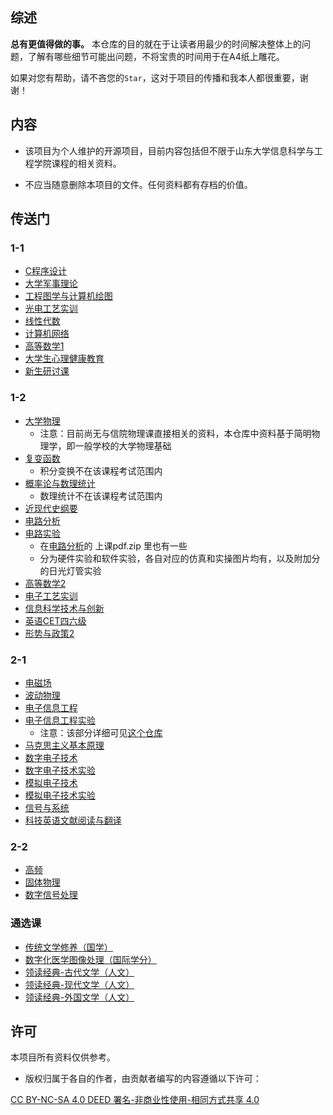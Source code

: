 ## 综述

**总有更值得做的事。**
本仓库的目的就在于让读者用最少的时间解决整体上的问题，了解有哪些细节可能出问题，不将宝贵的时间用于在A4纸上雕花。

如果对您有帮助，请不吝您的``Star``，这对于项目的传播和我本人都很重要，谢谢！

## 内容

* 该项目为个人维护的开源项目，目前内容包括但不限于山东大学信息科学与工程学院课程的相关资料。

* 不应当随意删除本项目的文件。任何资料都有存档的价值。

## 传送门

### 1-1

* [C程序设计](./C语言)
* [大学军事理论](./军事理论)
* [工程图学与计算机绘图](./工程制图)
* [光电工艺实训](./光电工艺实训)
* [线性代数](./线性代数)
* [计算机网络](./计算机网络)
* [高等数学1](./高等数学)
* [大学生心理健康教育](./大学生心理健康)
* [新生研讨课](./新生研讨课)

### 1-2

* [大学物理](./大学物理)
  - 注意：目前尚无与信院物理课直接相关的资料，本仓库中资料基于简明物理学，即一般学校的大学物理基础
* [复变函数](./复变函数)
  - 积分变换不在该课程考试范围内
* [概率论与数理统计](./概率论)
  - 数理统计不在该课程考试范围内
* [近现代史纲要](./近现代史)
* [电路分析](./电路)
* [电路实验](./电路实验)
  - 在[电路分析](./电路)的 上课pdf.zip 里也有一些 
  - 分为硬件实验和软件实验，各自对应的仿真和实操图片均有，以及附加分的日光灯管实验
* [高等数学2](./高等数学)
* [电子工艺实训](./电子工艺实训)
* [信息科学技术与创新](./信息科学技术与创新)
* [英语CET四六级](./CET四六级)
* [形势与政策2](./形势与政策2)

### 2-1

* [电磁场](./电磁场与电磁波)
* [波动物理](./波动物理)
* [电子信息工程](./EECS)
* [电子信息工程实验](./EECS)
  * 注意：该部分详细可见[这个仓库](https://github.com/SkywalkerWei/EECS-CX_College-24fall)
* [马克思主义基本原理](./马克思主义基本原理)
* [数字电子技术](./数电)
* [数字电子技术实验](./数电实验)
* [模拟电子技术](./模电)
* [模拟电子技术实验](./模电实验)
* [信号与系统](./信号与系统)
* [科技英语文献阅读与翻译](./科技英语文献阅读与翻译)

### 2-2

* [高频](./高频电子线路)
* [固体物理](./固体物理)
* [数字信号处理](./数字信号处理)

### 通选课

* [传统文学修养（国学）](./传统文学修养)
* [数字化医学图像处理（国际学分）](./数字化医学图像处理)
* [领读经典-古代文学（人文）](./领读经典)
* [领读经典-现代文学（人文）](./领读经典)
* [领读经典-外国文学（人文）](./领读经典)

## 许可

本项目所有资料仅供参考。

* 版权归属于各自的作者，由贡献者编写的内容遵循以下许可：

[ CC BY-NC-SA 4.0 DEED 署名-非商业性使用-相同方式共享 4.0 ](https://creativecommons.org/licenses/by-nc-sa/4.0/)